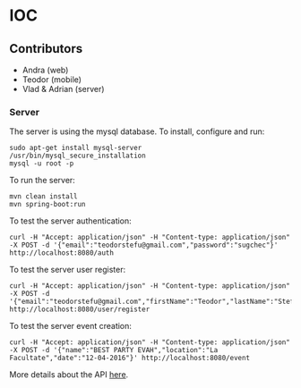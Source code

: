 # IOC

## Contributors
- Andra (web)
- Teodor (mobile)
- Vlad & Adrian (server)

### Server

The server is using the mysql database. To install, configure and run:
```
sudo apt-get install mysql-server
/usr/bin/mysql_secure_installation
mysql -u root -p
```

To run the server:
```
mvn clean install
mvn spring-boot:run
```

To test the server authentication:
```
curl -H "Accept: application/json" -H "Content-type: application/json" -X POST -d '{"email":"teodorstefu@gmail.com","password":"sugchec"}' http://localhost:8080/auth
```

To test the server user register:
```
curl -H "Accept: application/json" -H "Content-type: application/json" -X POST -d '{"email":"teodorstefu@gmail.com","firstName":"Teodor","lastName":"Stefu","password":"sugchec"}' http://localhost:8080/user/register
```

To test the server event creation:
```
curl -H "Accept: application/json" -H "Content-type: application/json" -X POST -d '{"name":"BEST PARTY EVAH","location":"La Facultate","date":"12-04-2016"}' http://localhost:8080/event
```

More details about the API [here](https://app.apiary.io/evshare/editor).
